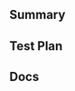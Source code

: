 <!--
	Thanks for submitting a Pull Request! We appreciate you spending the time to work on these changes.
	Please provide enough information so that others can review your PR.
	Once created, your PR will be automatically labeled according to changed files.
	Learn more about contributing: https://github.com/checkjs/check/blob/main/CONTRIBUTING.md
-->

## Summary

<!-- Explain the **motivation** for making this change. What existing problem does the pull request solve?-->

<!-- Link any relevant issues if necessary or include a transcript of any Discord discussion. -->

<!-- If you create a user-facing change, please write a changeset: https://github.com/checkjs/check/blob/main/CONTRIBUTING.md#writing-a-changeset (your changeset is often a good starting point for this summary as well) -->

## Test Plan

<!-- What demonstrates that your implementation is correct? -->

## Docs

<!-- If you're submitting a new rule or action (or an option for them), the documentation is part of the code. Make sure rules and actions have example usages, and that all options are documented. -->

<!-- For other features, please submit a documentation PR to the `next` branch of our website: https://github.com/checkjs/website/. Link the PR here once it's ready. -->
